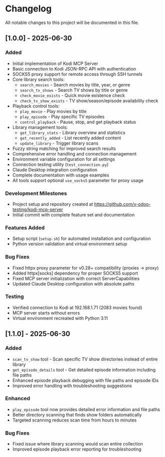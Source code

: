 # Changelog

All notable changes to this project will be documented in this file.

## [1.0.0] - 2025-06-30

### Added
- Initial implementation of Kodi MCP Server
- Basic connection to Kodi JSON-RPC API with authentication
- SOCKS5 proxy support for remote access through SSH tunnels
- Core library search tools:
  - `search_movies` - Search movies by title, year, or genre
  - `search_tv_shows` - Search TV shows by title or genre  
  - `check_movie_exists` - Quick movie existence check
  - `check_tv_show_exists` - TV show/season/episode availability check
- Playback control tools:
  - `play_movie` - Play movies by title
  - `play_episode` - Play specific TV episodes
  - `control_playback` - Pause, stop, and get playback status
- Library management tools:
  - `get_library_stats` - Library overview and statistics
  - `get_recently_added` - List recently added content
  - `update_library` - Trigger library scans
- Fuzzy string matching for improved search results
- Comprehensive error handling and connection management
- Environment variable configuration for all settings
- Connection testing utility (`test_connection.py`)
- Claude Desktop integration configuration
- Complete documentation with usage examples
- All tools support optional `use_socks5` parameter for proxy usage

### Development Milestones
- Project setup and repository created at https://github.com/v-odoo-testing/kodi-mcp-server
- Initial commit with complete feature set and documentation

### Features Added
- Setup script (`setup.sh`) for automated installation and configuration
- Python version validation and virtual environment setup


### Bug Fixes
- Fixed httpx proxy parameter for v0.28+ compatibility (proxies -> proxy)
- Added httpx[socks] dependency for proper SOCKS5 support
- Fixed MCP server initialization with correct ServerCapabilities
- Updated Claude Desktop configuration with absolute paths

### Testing
- Verified connection to Kodi at 192.168.1.71 (2083 movies found)
- MCP server starts without errors
- Virtual environment recreated with Python 3.11


## [1.1.0] - 2025-06-30

### Added
- `scan_tv_show` tool - Scan specific TV show directories instead of entire library
- `get_episode_details` tool - Get detailed episode information including file paths
- Enhanced episode playback debugging with file paths and episode IDs
- Improved error handling with troubleshooting suggestions

### Enhanced
- `play_episode` tool now provides detailed error information and file paths
- Better directory scanning that finds show folders automatically
- Targeted scanning reduces scan time from hours to minutes

### Bug Fixes
- Fixed issue where library scanning would scan entire collection
- Improved episode playback error reporting for troubleshooting
